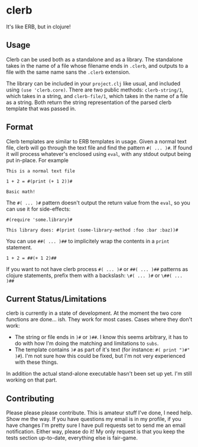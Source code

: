 clerb
=====

It's like ERB, but in clojure!

Usage
-----

Clerb can be used both as a standalone and as a library. The standalone takes in the name of a file whose
filename ends in ```.clerb```, and outputs to a file with the same name sans the ```.clerb``` extension.

The library can be included in your ```project.clj``` like usual, and included using ```(use 'clerb.core)```.
There are two public methods: ```clerb-string/1```, which takes in a string, and ```clerb-file/1```, which takes
in the name of a file as a string. Both return the string representation of the parsed clerb template that was passed
in.

Format
------

Clerb templates are similar to ERB templates in usage. Given a normal text file, clerb will go through the text
file and find the pattern ```#( ... )#```. If found it will process whatever's enclosed using ```eval```, with any
stdout output being put in-place. For example

```
This is a normal text file

1 + 2 = #(print (+ 1 2))#

Basic math!
```

The ```#( ... )#``` pattern doesn't output the return value from the ```eval```, so you can use it for side-effects:

```
#(require 'some.library)#

This library does: #(print (some-library-method :foo :bar :baz))#

```

You can use ```##( ... )##``` to implicitely wrap the contents in a ```print``` statement.

```
1 + 2 = ##(+ 1 2)##
```

If you want to not have clerb process ```#( ... )#``` or ```##( ... )##``` patterns as clojure statements, prefix them
with a backslash: ```\#( ... )#``` or ```\##( ... )##```

Current Status/Limitations
--------------------------

clerb is currently in a state of development. At the moment the two core functions are done... ish. They work for most
cases. Cases where they don't work:

* The string or file ends in ```)#``` or ```)##```. I know this seems arbitrary, it has to do with how I'm doing the matching and limitations to ```subs```.
* The template contains ```)#``` as part of it's text (for instance: ```#( print ")#" )#```). I'm not sure how this could be fixed, but I'm not very experienced with these things.

In addition the actual stand-alone executable hasn't been set up yet. I'm still working on that part.

Contributing
------------

Please please please contribute. This is amateur stuff I've done, I need help. Show me the way. If you have questions my email is in my profile,
if you have changes I'm pretty sure I have pull requests set to send me an email notification. Either way, please do it! My only request is that you
keep the tests section up-to-date, everything else is fair-game.
